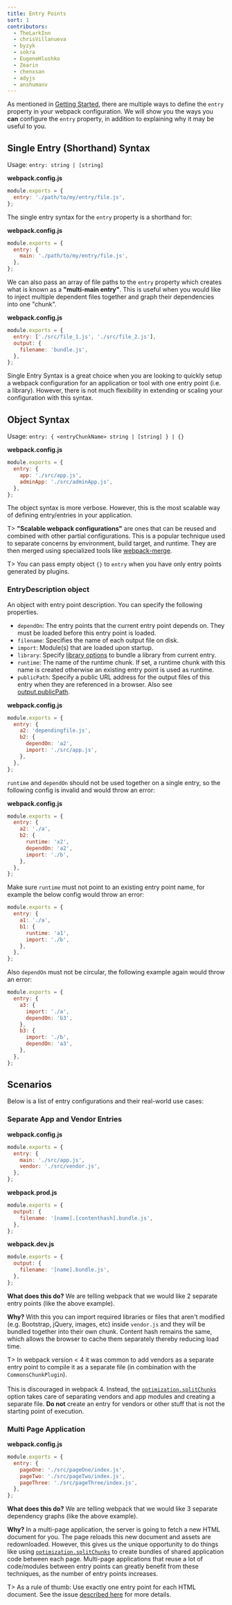 ```yaml
---
title: Entry Points
sort: 1
contributors:
  - TheLarkInn
  - chrisVillanueva
  - byzyk
  - sokra
  - EugeneHlushko
  - Zearin
  - chenxsan
  - adyjs
  - anshumanv
---
```


As mentioned in [Getting Started](/guides/getting-started/#using-a-configuration), there are multiple ways to define the `entry` property in your webpack configuration. We will show you the ways you **can** configure the `entry` property, in addition to explaining why it may be useful to you.

## Single Entry (Shorthand) Syntax

Usage: `entry: string | [string]`

**webpack.config.js**

```javascript
module.exports = {
  entry: './path/to/my/entry/file.js',
};
```

The single entry syntax for the `entry` property is a shorthand for:

**webpack.config.js**

```javascript
module.exports = {
  entry: {
    main: './path/to/my/entry/file.js',
  },
};
```

We can also pass an array of file paths to the `entry` property which creates what is known as a **"multi-main entry"**. This is useful when you would like to inject multiple dependent files together and graph their dependencies into one "chunk".

**webpack.config.js**

```javascript
module.exports = {
  entry: ['./src/file_1.js', './src/file_2.js'],
  output: {
    filename: 'bundle.js',
  },
};
```

Single Entry Syntax is a great choice when you are looking to quickly setup a webpack configuration for an application or tool with one entry point (i.e. a library). However, there is not much flexibility in extending or scaling your configuration with this syntax.

## Object Syntax

Usage: `entry: { <entryChunkName> string | [string] } | {}`

**webpack.config.js**

```javascript
module.exports = {
  entry: {
    app: './src/app.js',
    adminApp: './src/adminApp.js',
  },
};
```

The object syntax is more verbose. However, this is the most scalable way of defining entry/entries in your application.

T> **"Scalable webpack configurations"** are ones that can be reused and combined with other partial configurations. This is a popular technique used to separate concerns by environment, build target, and runtime. They are then merged using specialized tools like [webpack-merge](https://github.com/survivejs/webpack-merge).

T> You can pass empty object `{}` to `entry` when you have only entry points generated by plugins.

### EntryDescription object

An object with entry point description. You can specify the following properties.

- `dependOn`: The entry points that the current entry point depends on. They must be loaded before this entry point is loaded.
- `filename`: Specifies the name of each output file on disk.
- `import`: Module(s) that are loaded upon startup.
- `library`: Specify [library options](/configuration/output/#outputlibrary) to bundle a library from current entry.
- `runtime`: The name of the runtime chunk. If set, a runtime chunk with this name is created otherwise an existing entry point is used as runtime.
- `publicPath`: Specify a public URL address for the output files of this entry when they are referenced in a browser. Also see [output.publicPath](/configuration/output/#outputpublicpath).

**webpack.config.js**

```javascript
module.exports = {
  entry: {
    a2: 'dependingfile.js',
    b2: {
      dependOn: 'a2',
      import: './src/app.js',
    },
  },
};
```

`runtime` and `dependOn` should not be used together on a single entry, so the following config is invalid and would throw an error:

**webpack.config.js**

```javascript
module.exports = {
  entry: {
    a2: './a',
    b2: {
      runtime: 'x2',
      dependOn: 'a2',
      import: './b',
    },
  },
};
```

Make sure `runtime` must not point to an existing entry point name, for example the below config would throw an error:

```javascript
module.exports = {
  entry: {
    a1: './a',
    b1: {
      runtime: 'a1',
      import: './b',
    },
  },
};
```

Also `dependOn` must not be circular, the following example again would throw an error:

```javascript
module.exports = {
  entry: {
    a3: {
      import: './a',
      dependOn: 'b3',
    },
    b3: {
      import: './b',
      dependOn: 'a3',
    },
  },
};
```

## Scenarios

Below is a list of entry configurations and their real-world use cases:

### Separate App and Vendor Entries

**webpack.config.js**

```javascript
module.exports = {
  entry: {
    main: './src/app.js',
    vendor: './src/vendor.js',
  },
};
```

**webpack.prod.js**

```javascript
module.exports = {
  output: {
    filename: '[name].[contenthash].bundle.js',
  },
};
```

**webpack.dev.js**

```javascript
module.exports = {
  output: {
    filename: '[name].bundle.js',
  },
};
```

**What does this do?** We are telling webpack that we would like 2 separate entry points (like the above example).

**Why?** With this you can import required libraries or files that aren't modified (e.g. Bootstrap, jQuery, images, etc) inside `vendor.js` and they will be bundled together into their own chunk. Content hash remains the same, which allows the browser to cache them separately thereby reducing load time.

T> In webpack version < 4 it was common to add vendors as a separate entry point to compile it as a separate file (in combination with the `CommonsChunkPlugin`). <br><br> This is discouraged in webpack 4. Instead, the [`optimization.splitChunks`](/configuration/optimization/#optimizationsplitchunks) option takes care of separating vendors and app modules and creating a separate file. **Do not** create an entry for vendors or other stuff that is not the starting point of execution.

### Multi Page Application

**webpack.config.js**

```javascript
module.exports = {
  entry: {
    pageOne: './src/pageOne/index.js',
    pageTwo: './src/pageTwo/index.js',
    pageThree: './src/pageThree/index.js',
  },
};
```

**What does this do?** We are telling webpack that we would like 3 separate dependency graphs (like the above example).

**Why?** In a multi-page application, the server is going to fetch a new HTML document for you. The page reloads this new document and assets are redownloaded. However, this gives us the unique opportunity to do things like using [`optimization.splitChunks`](/configuration/optimization/#optimizationsplitchunks) to create bundles of shared application code between each page. Multi-page applications that reuse a lot of code/modules between entry points can greatly benefit from these techniques, as the number of entry points increases.

T> As a rule of thumb: Use exactly one entry point for each HTML document. See the issue [described here](https://bundlers.tooling.report/code-splitting/multi-entry/#webpack) for more details.

